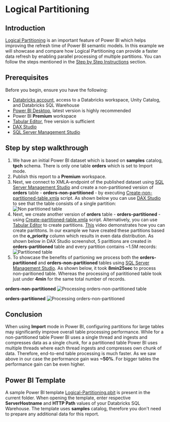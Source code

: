 # Logical Partitioning
## Introduction
[Logical Partitioning](https://learn.microsoft.com/en-us/analysis-services/tabular-models/create-and-manage-tabular-model-partitions?view=asallproducts-allversions) is an important feature of Power BI which helps improving the refresh time of Power BI semantic models. In this example we will showcase and compare how Logical Partitioning can provide a faster data refresh by enabling parallel processing of multiple partitions. You can follow the steps mentioned in the [Step by Step Instructions](#step-by-step-instructions) section.



## Prerequisites

Before you begin, ensure you have the following:

- [Databricks account](https://databricks.com/), access to a Databricks workspace, Unity Catalog, and Databricks SQL Warehouse
- [Power BI Desktop](https://powerbi.microsoft.com/desktop/), latest version is highly recommended
- Power BI **Premium** workspace
- [Tabular Editor](https://tabulareditor.com/), free version is sufficient
- [DAX Studio](https://daxstudio.org/)
- [SQL Server Management Studio](https://aka.ms/ssmsfullsetup)

  

## Step by step walkthrough

1. We have an initial Power BI dataset which is based on **samples** catalog, **tpch** schema. There is only one table **orders** which is set to Import mode.
2. Publish this report to a **Premium** workspace.
2. Next, we connect to XMLA-endpoint of the published dataset using [SQL Server Management Studio](https://aka.ms/ssmsfullsetup) and create a non-partitioned version of **orders** table - **orders-non-partitioned** - by executing [Create-non-partitioned-table.xmla](./Create-non-partitioned-table.xmla) script.
As shown below you can use [DAX Studio](https://daxstudio.org/) to see that the table consists of a single partition: ![Non partitioned table](./images/Nonpartitioned.png)
3. Next, we create another version of **orders** table - **orders-partitioned** - using [Create-partitioned-table.xmla](./Create-partitioned-table.xmla) script.
 Alternatively, you can use [Tabular Editor](https://tabulareditor.com/) to create partitions. [This](https://www.youtube.com/watch?v=6CRqdsLjHNA) video demonstrates how you can create parititons. In our example we have created these partitions based on the **o_priority** column which results in even data distribution. As shown below in DAX Studio screenshot, 5 parittions are created in **orders-partitioned** table and every partition contains ~1.5M records:
![Partitioned table](./images/Partitioned.png)
4. To showcase the benefits of partioning we process both the **orders-partitioned** and **orders-non-partitioned** tables using [SQL Server Management Studio](https://aka.ms/ssmsfullsetup). As shown below, it took **8min25sec** to process non-paritioned table. Whereas the processing of parititioned table took just under **4min** for the same total number of records. 
   
**orders-non-partitioned**
![Processing orders-non-partitioned table](./images/03.png)

**orders-partitioned**
![Processing orders-non-partitioned](./images/04.png)

## Conclusion
When using **Import** mode in Power BI, configuring partitions for large tables may significantly improve overall table processing performance. While for a non-partitioned table Power BI uses a single thread and ingests and compresses data as a single chunk, for a partitioned table Power BI uses multiple threads where each thread ingests and compresses own chunk of data. Therefore, end-to-end table processing is much faster.
As we saw above in our case the performance gain was **~50%**. For bigger tables the performance gain can be even higher.

## Power BI Template 

A sample Power BI template [Logical-Partitioning.pbit](./Logical-Partitioning.pbit) is present in the current folder. When opening the template, enter respective **ServerHostname** and **HTTP Path** values of your Databricks SQL Warehouse. The template uses **samples** catalog, therefore you don't need to prepare any additional data for this report.

